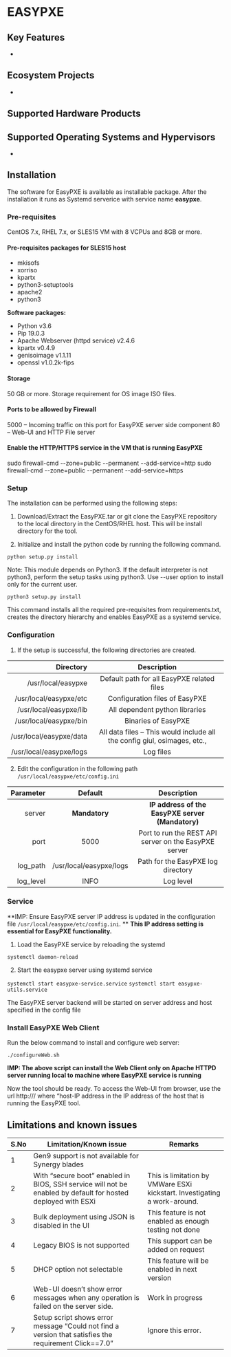 # EASYPXE


## Key Features
* 


## Ecosystem Projects
*

## Supported Hardware Products


## Supported Operating Systems and Hypervisors
* 

## Installation 

The software for EasyPXE is available as installable package. 
After the installation it runs as Systemd serverice with service name **easypxe**.

### Pre-requisites

CentOS 7.x, RHEL 7.x, or SLES15 VM with 8 VCPUs and 8GB or more.

#### Pre-requisites packages for SLES15 host
- mkisofs
- xorriso
- kpartx 
- python3-setuptools
- apache2
- python3

**Software packages:**
* Python v3.6
* Pip 19.0.3
* Apache Webserver (httpd service) v2.4.6
* kpartx v0.4.9
* genisoimage v1.1.11
* openssl v1.0.2k-fips

#### Storage
50 GB or more. Storage requirement for OS image ISO files.

#### Ports to be allowed by Firewall
5000 – Incoming traffic on this port for EasyPXE server side component
80 – Web-UI and HTTP File server

#### Enable the HTTP/HTTPS service in the VM that is running EasyPXE
sudo firewall-cmd --zone=public --permanent --add-service=http
sudo firewall-cmd --zone=public --permanent --add-service=https


### Setup
The installation can be performed using the following steps:

1. Download/Extract the EasyPXE.tar or git clone the EasyPXE repository to the local directory in the CentOS/RHEL host. This will be install directory for the tool.

2. Initialize and install the python code by running the following command.

``` python setup.py install ```

Note: This module depends on Python3. If the default interpreter is not python3, perform the setup tasks using python3. Use --user option to install only for the current user.

``` python3 setup.py install ```

This command installs all the required pre-requisites from requirements.txt, creates the directory hierarchy and enables EasyPXE as a systemd service.

### Configuration

1. If the setup is successful, the following directories are created.

| Directory | Description |
| ---------:|:-----------:|
| /usr/local/easypxe      |  Default path for all EasyPXE related files
| /usr/local/easypxe/etc  |  Configuration files of EasyPXE
| /usr/local/easypxe/lib  |  All dependent python libraries
| /usr/local/easypxe/bin  |  Binaries of EasyPXE
| /usr/local/easypxe/data |  All data files – This would include all the config giul, osimages, etc.,
| /usr/local/easypxe/logs  |  Log files

2. Edit the configuration in the following path `/usr/local/easypxe/etc/config.ini`

| Parameter | Default    |   Description  |
| ---------:|:----------:|:----------:|
| server    | **Mandatory**  | **IP address of the EasyPXE server (Mandatory)**
| port      |   5000     | Port to run the REST API server on the EasyPXE server
| log_path  | /usr/local/easypxe/logs | Path for the EasyPXE log directory
| log_level | INFO       | Log level

### Service

**IMP: Ensure EasyPXE server IP address is updated in the configuration file `/usr/local/easypxe/etc/config.ini`. **
**This IP address setting is essential for EasyPXE functionality.**

1. Load the EasyPXE service by reloading the systemd

`systemctl daemon-reload`

2. Start the easypxe server using systemd service

`systemctl start easypxe-service.service`
`systemctl start easypxe-utils.service`

The EasyPXE server backend will be started on server address and host specified in the config file

### Install EasyPXE Web Client

Run the below command to install and configure web server:

``` ./configureWeb.sh ```

**IMP: The above script can install the Web Client only on Apache HTTPD server running local to machine where EasyPXE service is running**

Now the tool should be ready. To access the Web-UI from browser, use the url http://<host-IP-address>/ where “host-IP address in the IP address of the host that is running the EasyPXE tool.



## Limitations and known issues

| S.No| Limitation/Known issue                         | Remarks                             |
|--------|------------------------------------------------|-------------------------------------|
| 1   | Gen9 support is not available for Synergy blades	|  |
| 2   | With “secure boot” enabled in BIOS, SSH service will not be enabled by default for hosted deployed with ESXi| This is limitation by VMWare ESXi kickstart. Investigating a work-around.|
| 3   | Bulk deployment using JSON is disabled in the UI         | This feature is not enabled as enough testing not done|
| 4   | Legacy BIOS is not supported         | This support can be added on request |
| 5   | DHCP option not selectable | This feature will be enabled in next version|
| 6 | Web-UI doesn’t show error messages when any operation is failed on the server side. | Work in progress |
| 7 | Setup script shows error message “Could not find a version that satisfies the requirement Click==7.0” | Ignore this error.| 


